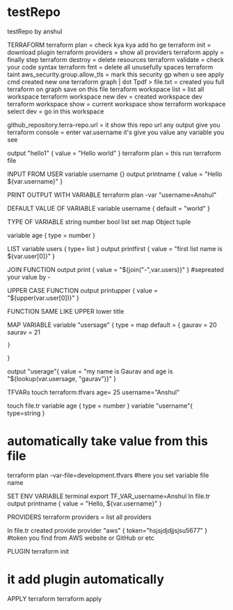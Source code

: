 # testRepo
testRepo by anshul

TERRAFORM
terraform plan = check kya kya add ho ge
terraform init = download plugin 
terraform providers = show all providers
terraform apply = finally step
terraform destroy = delete resources
terraform validate = check your code syntax
terraform fmt = delete all unusefully spaces 
terraform taint aws_security.group.allow_tls = mark this security gp when u see apply cmd created new one
terraform graph | dot Tpdf > file.txt = created you full terraform on graph save on this file
terraform workspace list = list all workspace
terraform workspace new dev = created workspace dev
terraform workspace show = current workspace show
terraform workspace select dev = go in this workspace

github_repository.terra-repo.url = it show this repo url any output give you
terraform console = enter var.username it's give you value any variable you see 




output "hello1" {
    value = "Hello world"
}
terraform plan = this run terraform file 

INPUT FROM USER
variable username {}
output printname {
    value = "Hello ${var.username}"
}

PRINT OUTPUT WITH VARIABLE
terraform plan -var "username=Anshul" 

DEFAULT VALUE OF VARIABLE
variable username {
    default = "world"
}
 
TYPE OF VARIABLE
string
number
bool
list
set
map
Object
tuple

variable age {
   type = number
}

LIST
variable users {
    type= list
}
output printfirst {
   value = "first list name is ${var.user[0]}"
}

JOIN FUNCTION 
output print {
    value = "${join("-",var.users)}"
}
#sepreated your value by -

UPPER CASE FUNCTION
output printupper {
   value = "${upper(var.user[0])}"
}

FUNCTION SAME LIKE UPPER 
lower
title

MAP VARIABLE
variable "usersage" {
    type = map
    default = {
       gaurav = 20
       saurav = 21

    }
}

output "userage"{
   value = "my name is Gaurav and age  is   "${lookup(var.usersage, "gaurav")}"
}

TFVARs
touch terraform.tfvars
age= 25
username="Anshul"

touch file.tr
variable age {
   type = number
}
variable "username"{
   type=string
}
# automatically take value from this file

terraform plan -var-file=development.tfvars
#here you set variable file name

SET ENV VARIABLE
terminal
export TF_VAR_username=Anshul
In file.tr
output printname {
    value = "Hello, ${var.username}"
}

PROVIDERS
terraform providers = list all providers

In file.tr created provide
provider "aws" {
    token="hsjsjdjdjjsjsu5677"
}
#token you find from AWS website or GitHub or etc

PLUGIN
terraform init 
# it  add plugin automatically 

APPLY terraform
terraform apply
